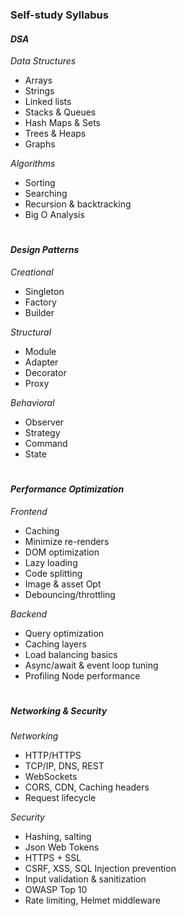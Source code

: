 ### **Self-study Syllabus**

#### *DSA*
_Data Structures_
- Arrays
- Strings 
- Linked lists 
- Stacks & Queues 
- Hash Maps & Sets
- Trees & Heaps
- Graphs

_Algorithms_
- Sorting
- Searching 
- Recursion & backtracking 
- Big O Analysis 

#

#### *Design Patterns*
_Creational_
- Singleton
- Factory 
- Builder 

_Structural_
- Module 
- Adapter
- Decorator 
- Proxy 

_Behavioral_
- Observer
- Strategy 
- Command 
- State 

#

#### *Performance Optimization*
_Frontend_
- Caching 
- Minimize re-renders
- DOM optimization
- Lazy loading 
- Code splitting 
- Image & asset Opt
- Debouncing/throttling 

_Backend_
- Query optimization 
- Caching layers 
- Load balancing basics
- Async/await & event loop tuning
- Profiling Node performance 

#

##### *Networking & Security*
_Networking_
- HTTP/HTTPS
- TCP/IP, DNS, REST
- WebSockets 
- CORS, CDN, Caching headers
- Request lifecycle

_Security_
- Hashing, salting
- Json Web Tokens 
- HTTPS + SSL
- CSRF, XSS, SQL Injection prevention
- Input validation & sanitization 
- OWASP Top 10
- Rate limiting, Helmet middleware 
